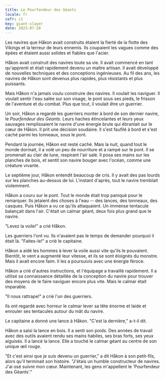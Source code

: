 ```yaml
---
title: Le Pourfendeur des Géants
locale: fr
cefr: c1
key: giant-slayer
date: 2023-07-20
---
```


Les navires que Håkon avait construits étaient la fierté de la flotte des Vikings et la terreur de leurs ennemis. Ils coupaient les vagues comme des épées et étaient aussi solides et fiables que l'acier.

Håkon avait construit des navires toute sa vie. Il avait commencé en tant qu'apprenti et était rapidement devenu un maître artisan. Il avait développé de nouvelles techniques et des conceptions ingénieuses. Au fil des ans, les navires de Håkon sont devenus plus rapides, plus résistants et plus puissants.

Mais Håkon n'a jamais voulu construire des navires. Il voulait les naviguer. Il voulait sentir l'eau salée sur son visage, le pont sous ses pieds, le frisson de l'aventure et du combat. Plus que tout, il voulait être un guerrier.

Un soir, Håkon a regardé les guerriers monter à bord de son dernier navire, le *Pourfendeur des Géants*. Leurs haches étincelantes et leurs yeux sauvages remplissaient le navire d'une énergie brute qui ébranlait sur le cœur de Håkon. Il prit une décision soudaine. Il s'est faufilé à bord et s'est caché parmi les tonneaux, sous le pont.

Pendant la journée, Håkon est resté caché. Mais la nuit, quand tout le monde dormait, il a volé un peu de nourriture et a rampé sur le pont. Il se promenait au clair de lune, respirant l'air salé. Il posa ses mains sur les planches de bois, et sentit son navire bouger avec l'océan, comme une créature vivante.

Le septième jour, Håkon entendit beaucoup de cris. Il y avait des pas lourds sur les planches au-dessus de lui. L'instant d'après, tout le navire tremblait violemment.

Håkon a couru sur le pont. Tout le monde était trop paniqué pour le remarquer. Ils jetaient des choses à l'eau -- des lances, des tonneaux, des casques. Puis Håkon a vu ce qu'ils attaquaient. Un immense tentacule balançait dans l'air. C'était un calmar géant, deux fois plus grand que le navire.

"Levez la voile!" a crié Håkon.

Les guerriers l'ont vu. Ils n'avaient pas le temps de demander pourquoi il était là. "Faites-le!" a crié le capitaine.

Håkon a aidé les hommes à lever la voile aussi vite qu'ils le pouvaient. Bientôt, le vent a augmenté leur vitesse, et ils se sont éloignés du monstre. Mais il avait encore faim. Il les a poursuivis avec une énergie féroce.

Håkon a crié d'autres instructions, et l'équipage a travaillé rapidement. Il a utilisé sa connaissance détaillée de la conception du navire pour trouver des moyens de le faire naviguer encore plus vite. Mais le calmar était imparable.

"Il nous rattrape!" a crié l'un des guerriers.

Ils ont regardé avec horreur le calmar lever sa tête énorme et laide et enrouler ses tentacules autour du mât du navire.

Le capitaine a donné une lance à Håkon. "C'est la dernière," a-t-il dit.

Håkon a saisi la lance en bois. Il a senti son poids. Des années de travail avec des outils avaient rendu ses mains habiles, ses bras forts, ses yeux aiguisés. Il a lancé la lance. Elle a touché le calmar géant au centre de son unique œil rouge.

"Et c'est ainsi que je suis devenu un guerrier," a dit Håkon à son petit-fils, alors qu'il terminait son histoire. "J'étais un humble constructeur de navires. J'ai osé suivre mon cœur. Maintenant, les gens m'appellent le 'Pourfendeur des Géants'."